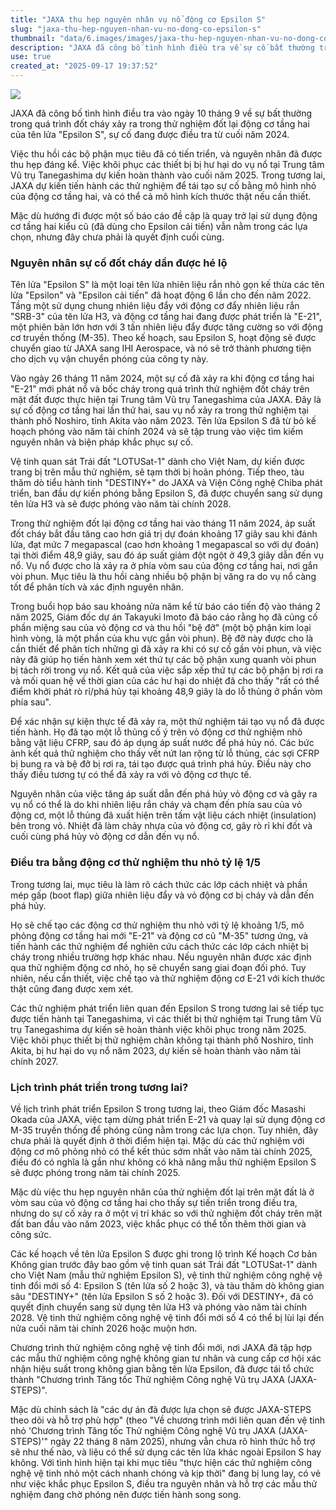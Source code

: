 ```yaml
---
title: "JAXA thu hẹp nguyên nhân vụ nổ động cơ Epsilon S"
slug: "jaxa-thu-hep-nguyen-nhan-vu-no-dong-co-epsilon-s"
thumbnail: "data/6.images/images/jaxa-thu-hep-nguyen-nhan-vu-no-dong-co-epsilon-s.webp"
description: "JAXA đã công bố tình hình điều tra về sự cố bất thường trong thử nghiệm đốt lại động cơ tầng hai của tên lửa Epsilon S, thu hẹp nguyên nhân và lên kế hoạch thử nghiệm mô hình thu nhỏ 1/5."
use: true
created_at: "2025-09-17 19:37:52"
---
```


![](/images/20250917-00000002-uchubiz-000-1-view.webp)

JAXA đã công bố tình hình điều tra vào ngày 10 tháng 9 về sự bất thường trong quá trình đốt cháy xảy ra trong thử nghiệm đốt lại động cơ tầng hai của tên lửa "Epsilon S", sự cố đang được điều tra từ cuối năm 2024.

Việc thu hồi các bộ phận mục tiêu đã có tiến triển, và nguyên nhân đã được thu hẹp đáng kể. Việc khôi phục các thiết bị bị hư hại do vụ nổ tại Trung tâm Vũ trụ Tanegashima dự kiến hoàn thành vào cuối năm 2025. Trong tương lai, JAXA dự kiến tiến hành các thử nghiệm để tái tạo sự cố bằng mô hình nhỏ của động cơ tầng hai, và có thể cả mô hình kích thước thật nếu cần thiết.

Mặc dù hướng đi được một số báo cáo đề cập là quay trở lại sử dụng động cơ tầng hai kiểu cũ (đã dùng cho Epsilon cải tiến) vẫn nằm trong các lựa chọn, nhưng đây chưa phải là quyết định cuối cùng.

### Nguyên nhân sự cố đốt cháy dần được hé lộ

Tên lửa "Epsilon S" là một loại tên lửa nhiên liệu rắn nhỏ gọn kế thừa các tên lửa "Epsilon" và "Epsilon cải tiến" đã hoạt động 6 lần cho đến năm 2022. Tầng một sử dụng chung nhiên liệu đẩy với động cơ đẩy nhiên liệu rắn "SRB-3" của tên lửa H3, và động cơ tầng hai đang được phát triển là "E-21", một phiên bản lớn hơn với 3 tấn nhiên liệu đẩy được tăng cường so với động cơ truyền thống (M-35). Theo kế hoạch, sau Epsilon S, hoạt động sẽ được chuyển giao từ JAXA sang IHI Aerospace, và nó sẽ trở thành phương tiện cho dịch vụ vận chuyển phóng của công ty này.

Vào ngày 26 tháng 11 năm 2024, một sự cố đã xảy ra khi động cơ tầng hai "E-21" mới phát nổ và bốc cháy trong quá trình thử nghiệm đốt cháy trên mặt đất được thực hiện tại Trung tâm Vũ trụ Tanegashima của JAXA. Đây là sự cố động cơ tầng hai lần thứ hai, sau vụ nổ xảy ra trong thử nghiệm tại thành phố Noshiro, tỉnh Akita vào năm 2023. Tên lửa Epsilon S đã từ bỏ kế hoạch phóng vào năm tài chính 2024 và sẽ tập trung vào việc tìm kiếm nguyên nhân và biện pháp khắc phục sự cố.

Vệ tinh quan sát Trái đất "LOTUSat-1" dành cho Việt Nam, dự kiến được trang bị trên mẫu thử nghiệm, sẽ tạm thời bị hoãn phóng. Tiếp theo, tàu thăm dò tiểu hành tinh "DESTINY+" do JAXA và Viện Công nghệ Chiba phát triển, ban đầu dự kiến phóng bằng Epsilon S, đã được chuyển sang sử dụng tên lửa H3 và sẽ được phóng vào năm tài chính 2028.

Trong thử nghiệm đốt lại động cơ tầng hai vào tháng 11 năm 2024, áp suất đốt cháy bắt đầu tăng cao hơn giá trị dự đoán khoảng 17 giây sau khi đánh lửa, đạt mức 7 megapascal (cao hơn khoảng 1 megapascal so với dự đoán) tại thời điểm 48,9 giây, sau đó áp suất giảm đột ngột ở 49,3 giây dẫn đến vụ nổ. Vụ nổ được cho là xảy ra ở phía vòm sau của động cơ tầng hai, nơi gắn vòi phun. Mục tiêu là thu hồi càng nhiều bộ phận bị văng ra do vụ nổ càng tốt để phân tích và xác định nguyên nhân.

Trong buổi họp báo sau khoảng nửa năm kể từ báo cáo tiến độ vào tháng 2 năm 2025, Giám đốc dự án Takayuki Imoto đã báo cáo rằng họ đã củng cố phần miệng sau của vỏ động cơ và thu hồi "bệ đỡ" (một bộ phận kim loại hình vòng, là một phần của khu vực gắn vòi phun). Bệ đỡ này được cho là cần thiết để phân tích những gì đã xảy ra khi có sự cố gần vòi phun, và việc này đã giúp họ tiến hành xem xét thứ tự các bộ phận xung quanh vòi phun bị tách rời trong vụ nổ. Kết quả của việc sắp xếp thứ tự các bộ phận bị rơi ra và mối quan hệ về thời gian của các hư hại do nhiệt đã cho thấy "rất có thể điểm khởi phát rò rỉ/phá hủy tại khoảng 48,9 giây là do lỗ thủng ở phần vòm phía sau".

Để xác nhận sự kiện thực tế đã xảy ra, một thử nghiệm tái tạo vụ nổ đã được tiến hành. Họ đã tạo một lỗ thủng cố ý trên vỏ động cơ thử nghiệm nhỏ bằng vật liệu CFRP, sau đó áp dụng áp suất nước để phá hủy nó. Các bức ảnh kết quả thử nghiệm cho thấy vết nứt lan rộng từ lỗ thủng, các sợi CFRP bị bung ra và bệ đỡ bị rơi ra, tái tạo được quá trình phá hủy. Điều này cho thấy điều tương tự có thể đã xảy ra với vỏ động cơ thực tế.

Nguyên nhân của việc tăng áp suất dẫn đến phá hủy vỏ động cơ và gây ra vụ nổ có thể là do khi nhiên liệu rắn cháy và chạm đến phía sau của vỏ động cơ, một lỗ thủng đã xuất hiện trên tấm vật liệu cách nhiệt (insulation) bên trong vỏ. Nhiệt đã làm chảy nhựa của vỏ động cơ, gây rò rỉ khí đốt và cuối cùng phá hủy vỏ động cơ dẫn đến vụ nổ.

### Điều tra bằng động cơ thử nghiệm thu nhỏ tỷ lệ 1/5

Trong tương lai, mục tiêu là làm rõ cách thức các lớp cách nhiệt và phần mép gấp (boot flap) giữa nhiên liệu đẩy và vỏ động cơ bị cháy và dẫn đến phá hủy.

Họ sẽ chế tạo các động cơ thử nghiệm thu nhỏ với tỷ lệ khoảng 1/5, mô phỏng động cơ tầng hai mới "E-21" và động cơ cũ "M-35" tương ứng, và tiến hành các thử nghiệm để nghiên cứu cách thức các lớp cách nhiệt bị cháy trong nhiều trường hợp khác nhau. Nếu nguyên nhân được xác định qua thử nghiệm động cơ nhỏ, họ sẽ chuyển sang giai đoạn đối phó. Tuy nhiên, nếu cần thiết, việc chế tạo và thử nghiệm động cơ E-21 với kích thước thật cũng đang được xem xét.

Các thử nghiệm phát triển liên quan đến Epsilon S trong tương lai sẽ tiếp tục được tiến hành tại Tanegashima, vì các thiết bị thử nghiệm tại Trung tâm Vũ trụ Tanegashima dự kiến sẽ hoàn thành việc khôi phục trong năm 2025. Việc khôi phục thiết bị thử nghiệm chân không tại thành phố Noshiro, tỉnh Akita, bị hư hại do vụ nổ năm 2023, dự kiến sẽ hoàn thành vào năm tài chính 2027.

### Lịch trình phát triển trong tương lai?

Về lịch trình phát triển Epsilon S trong tương lai, theo Giám đốc Masashi Okada của JAXA, việc tạm dừng phát triển E-21 và quay lại sử dụng động cơ M-35 truyền thống để phóng cũng nằm trong các lựa chọn. Tuy nhiên, đây chưa phải là quyết định ở thời điểm hiện tại. Mặc dù các thử nghiệm với động cơ mô phỏng nhỏ có thể kết thúc sớm nhất vào năm tài chính 2025, điều đó có nghĩa là gần như không có khả năng mẫu thử nghiệm Epsilon S sẽ được phóng trong năm tài chính 2025.

Mặc dù việc thu hẹp nguyên nhân của thử nghiệm đốt lại trên mặt đất là ở vòm sau của vỏ động cơ tầng hai cho thấy sự tiến triển trong điều tra, nhưng do sự cố xảy ra ở một vị trí khác so với thử nghiệm đốt cháy trên mặt đất ban đầu vào năm 2023, việc khắc phục có thể tốn thêm thời gian và công sức.

Các kế hoạch về tên lửa Epsilon S được ghi trong lộ trình Kế hoạch Cơ bản Không gian trước đây bao gồm vệ tinh quan sát Trái đất "LOTUSat-1" dành cho Việt Nam (mẫu thử nghiệm Epsilon S), vệ tinh thử nghiệm công nghệ vệ tinh đổi mới số 4: Epsilon S (tên lửa số 2 hoặc 3), và tàu thăm dò không gian sâu "DESTINY+" (tên lửa Epsilon S số 2 hoặc 3). Đối với DESTINY+, đã có quyết định chuyển sang sử dụng tên lửa H3 và phóng vào năm tài chính 2028. Vệ tinh thử nghiệm công nghệ vệ tinh đổi mới số 4 có thể bị lùi lại đến nửa cuối năm tài chính 2026 hoặc muộn hơn.

Chương trình thử nghiệm công nghệ vệ tinh đổi mới, nơi JAXA đã tập hợp các mẫu thử nghiệm công nghệ không gian tư nhân và cung cấp cơ hội xác nhận hiệu suất trong không gian bằng tên lửa Epsilon, đã được tái tổ chức thành "Chương trình Tăng tốc Thử nghiệm Công nghệ Vũ trụ JAXA (JAXA-STEPS)".

Mặc dù chính sách là "các dự án đã được lựa chọn sẽ được JAXA-STEPS theo dõi và hỗ trợ phù hợp" (theo "Về chương trình mới liên quan đến vệ tinh nhỏ 'Chương trình Tăng tốc Thử nghiệm Công nghệ Vũ trụ JAXA (JAXA-STEPS)'" ngày 22 tháng 8 năm 2025), nhưng vẫn chưa rõ hình thức hỗ trợ sẽ như thế nào, và liệu có thể sử dụng các tên lửa khác ngoài Epsilon S hay không. Với tình hình hiện tại khi mục tiêu "thực hiện các thử nghiệm công nghệ vệ tinh nhỏ một cách nhanh chóng và kịp thời" đang bị lung lay, có vẻ như việc khắc phục Epsilon S, điều tra nguyên nhân và hỗ trợ các mẫu thử nghiệm đang chờ phóng nên được tiến hành song song.
